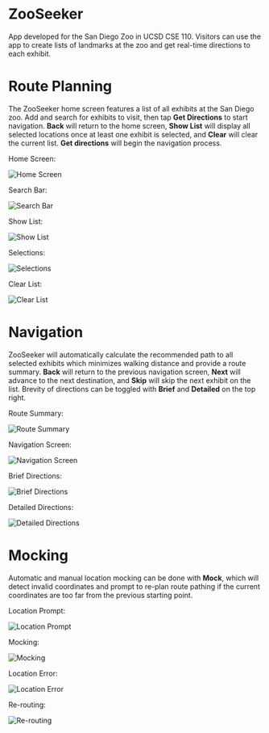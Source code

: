 # ZooSeeker

App developed for the San Diego Zoo in UCSD CSE 110. Visitors can use the app to create lists of landmarks at the zoo and get real-time directions to each exhibit.

# Route Planning
The ZooSeeker home screen features a list of all exhibits at the San Diego zoo. Add and search for exhibits to visit, then tap **Get Directions** to start navigation.
**Back** will return to the home screen, **Show List** will display all selected locations once at least one exhibit is selected, and **Clear** will clear the current list. **Get directions** will begin the navigation process.

Home Screen:

![Home Screen](https://github.com/HuangMichael94/ZooSeeker/blob/main/images/SearchScreen.PNG?raw=true)

Search Bar:

![Search Bar](https://github.com/HuangMichael94/ZooSeeker/blob/main/images/SearchBar.PNG?raw=true)

Show List:

![Show List](https://github.com/HuangMichael94/ZooSeeker/blob/main/images/ShowList.PNG?raw=true)

Selections:

![Selections](https://github.com/HuangMichael94/ZooSeeker/blob/main/images/SearchScreenSelections.PNG?raw=true)

Clear List:

![Clear List](https://github.com/HuangMichael94/ZooSeeker/blob/main/images/ClearList.PNG?raw=true)

# Navigation
ZooSeeker will automatically calculate the recommended path to all selected exhibits which minimizes walking distance and provide a route summary. **Back** will return to the previous navigation screen, **Next** will advance to the next destination, and **Skip** will skip the next exhibit on the list. Brevity of directions can be toggled with **Brief** and **Detailed** on the top right.

Route Summary:

![Route Summary](https://github.com/HuangMichael94/ZooSeeker/blob/main/images/RouteSummary.PNG?raw=true)

Navigation Screen:

![Navigation Screen](https://github.com/HuangMichael94/ZooSeeker/blob/main/images/Nagivation.PNG?raw=true)

Brief Directions:

![Brief Directions](https://github.com/HuangMichael94/ZooSeeker/blob/main/images/BriefDirections.PNG?raw=true)

Detailed Directions:

![Detailed Directions](https://github.com/HuangMichael94/ZooSeeker/blob/main/images/DetailedDirections.PNG?raw=true)

# Mocking
Automatic and manual location mocking can be done with **Mock**, which will detect invalid coordinates and prompt to re-plan route pathing if the current coordinates are too far from the previous starting point.

Location Prompt:

![Location Prompt](https://github.com/HuangMichael94/ZooSeeker/blob/main/images/MockLocationPrompt.PNG?raw=true)

Mocking:

![Mocking](https://github.com/HuangMichael94/ZooSeeker/blob/main/images/MockLocationEntry.PNG?raw=true)

Location Error:

![Location Error](https://github.com/HuangMichael94/ZooSeeker/blob/main/images/MockLocationError.PNG?raw=true)

Re-routing:

![Re-routing](https://github.com/HuangMichael94/ZooSeeker/blob/main/images/MockLocationReplan.PNG?raw=true)
